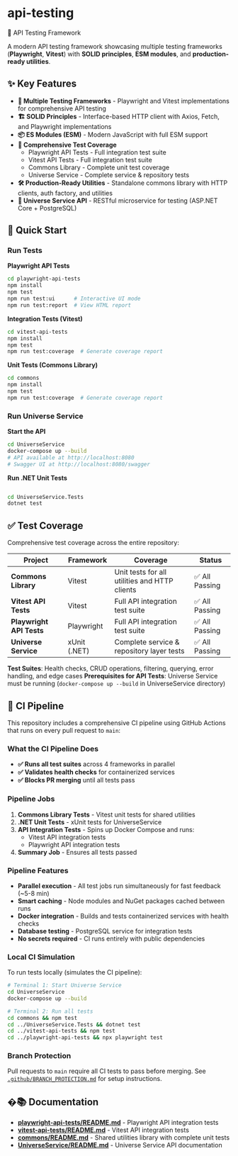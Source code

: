 # api-testing
🚀 API Testing Framework

A modern API testing framework showcasing multiple testing frameworks (**Playwright**, **Vitest**) with **SOLID principles**, **ESM modules**, and **production-ready utilities**.

## ✨ Key Features

- **🎯 Multiple Testing Frameworks** - Playwright and Vitest implementations for comprehensive API testing
- **🏗️ SOLID Principles** - Interface-based HTTP client with Axios, Fetch, and Playwright implementations
- **📦 ES Modules (ESM)** - Modern JavaScript with full ESM support
- **🧪 Comprehensive Test Coverage**
  - Playwright API Tests - Full integration test suite
  - Vitest API Tests - Full integration test suite
  - Commons Library - Complete unit test coverage
  - Universe Service - Complete service & repository tests
- **🛠️ Production-Ready Utilities** - Standalone commons library with HTTP clients, auth factory, and utilities
- **🌌 Universe Service API** - RESTful microservice for testing (ASP.NET Core + PostgreSQL)

## 🚀 Quick Start

### Run Tests

**Playwright API Tests**
```bash
cd playwright-api-tests
npm install
npm test
npm run test:ui      # Interactive UI mode
npm run test:report  # View HTML report
```

**Integration Tests (Vitest)**
```bash
cd vitest-api-tests
npm install
npm test
npm run test:coverage  # Generate coverage report
```

**Unit Tests (Commons Library)**
```bash
cd commons
npm install
npm test
npm run test:coverage  # Generate coverage report
```

### Run Universe Service

**Start the API**
```bash
cd UniverseService
docker-compose up --build
# API available at http://localhost:8080
# Swagger UI at http://localhost:8080/swagger
```

**Run .NET Unit Tests**
```bash

cd UniverseService.Tests
dotnet test
```

## ✅ Test Coverage

Comprehensive test coverage across the entire repository:

| Project | Framework | Coverage | Status |
|---------|-----------|----------|--------|
| **Commons Library** | Vitest | Unit tests for all utilities and HTTP clients | ✅ All Passing |
| **Vitest API Tests** | Vitest | Full API integration test suite | ✅ All Passing |
| **Playwright API Tests** | Playwright | Full API integration test suite | ✅ All Passing |
| **Universe Service** | xUnit (.NET) | Complete service & repository layer tests | ✅ All Passing |

**Test Suites**: Health checks, CRUD operations, filtering, querying, error handling, and edge cases
**Prerequisites for API Tests**: Universe Service must be running (`docker-compose up --build` in UniverseService directory)

## 🔄 CI Pipeline

This repository includes a comprehensive CI pipeline using GitHub Actions that runs on every pull request to `main`:

### What the CI Pipeline Does

- **✅ Runs all test suites** across 4 frameworks in parallel
- **✅ Validates health checks** for containerized services
- **✅ Blocks PR merging** until all tests pass

### Pipeline Jobs

1. **Commons Library Tests** - Vitest unit tests for shared utilities
2. **.NET Unit Tests** - xUnit tests for UniverseService
3. **API Integration Tests** - Spins up Docker Compose and runs:
   - Vitest API integration tests
   - Playwright API integration tests
4. **Summary Job** - Ensures all tests passed

### Pipeline Features

- **Parallel execution** - All test jobs run simultaneously for fast feedback (~5-8 min)
- **Smart caching** - Node modules and NuGet packages cached between runs
- **Docker integration** - Builds and tests containerized services with health checks
- **Database testing** - PostgreSQL service for integration tests
- **No secrets required** - CI runs entirely with public dependencies

### Local CI Simulation

To run tests locally (simulates the CI pipeline):

```bash
# Terminal 1: Start Universe Service
cd UniverseService
docker-compose up --build

# Terminal 2: Run all tests
cd commons && npm test
cd ../UniverseService.Tests && dotnet test
cd ../vitest-api-tests && npm test
cd ../playwright-api-tests && npx playwright test
```

### Branch Protection

Pull requests to `main` require all CI tests to pass before merging. See [`.github/BRANCH_PROTECTION.md`](.github/BRANCH_PROTECTION.md) for setup instructions.

## �📚 Documentation

- **[playwright-api-tests/README.md](playwright-api-tests/README.md)** - Playwright API integration tests
- **[vitest-api-tests/README.md](vitest-api-tests/README.md)** - Vitest API integration tests
- **[commons/README.md](commons/README.md)** - Shared utilities library with complete unit tests
- **[UniverseService/README.md](UniverseService/README.md)** - Universe Service API documentation